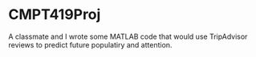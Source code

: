 CMPT419Proj
===========

A classmate and I wrote some MATLAB code that would use TripAdvisor reviews to predict future populatiry and attention.
